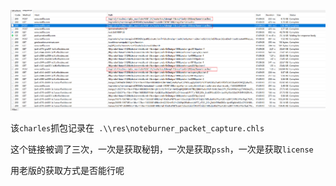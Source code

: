 ![image-20230512012151349](res\imgs\image-20230512012151349.png)

该`charles`抓包记录在` .\\res\noteburner_packet_capture.chls`

这个链接被调了三次，一次是获取秘钥，一次是获取`pssh`，一次是获取`license`

用老版的获取方式是否能行呢

